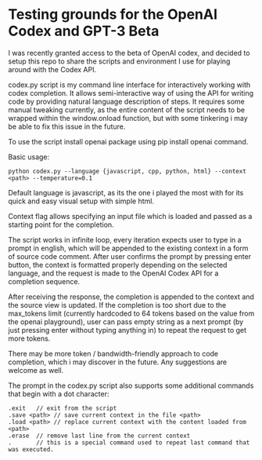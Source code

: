 # Testing grounds for the OpenAI Codex and GPT-3 Beta

I was recently granted access to the beta of OpenAI codex, and decided to setup this repo to
share the scripts and environment I use for playing around with the Codex API.


codex.py script is my command line interface for interactively working with codex completion.
It allows semi-interactive way of using the API for writing code by providing natural language
description of steps. It requires some manual tweaking currently, as the entire content of the
script needs to be wrapped within the window.onload function, but with some tinkering i may be able
to fix this issue in the future.


To use the script install openai package using pip install openai command.

Basic usage:

    python codex.py --language {javascript, cpp, python, html} --context <path> --temperature=0.1

Default language is javascript, as its the one i played the most with for its quick and easy
visual setup with simple html.

Context flag allows specifying an input file which is loaded and passed as a starting point for
the completion.

The script works in infinite loop, every iteration expects user to type in a prompt in english,
which will be appended to the existing context in a form of source code comment. After user
confirms the prompt by pressing enter button, the context is formatted properly depending on the
selected language, and the request is made to the OpenAI Codex API for a completion sequence.

After receiving the response, the completion is appended to the context and the source view is
updated. If the completion is too short due to the max_tokens limit (currently hardcoded to
64 tokens based on the value from the openai playground), user can pass empty string as a next
prompt (by just pressing enter without typing anything in) to repeat the request to get more
tokens.

There may be more token / bandwidth-friendly approach to code completion, which i may discover
in the future. Any suggestions are welcome as well.

The prompt in the codex.py script also supports some additional commands that begin with a dot
character:

    .exit   // exit from the script
    .save <path> // save current context in the file <path>
    .load <path> // replace current context with the content loaded from <path>
    .erase  // remove last line from the current context
    .       // this is a special command used to repeat last command that was executed.

